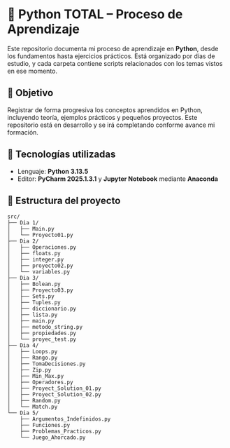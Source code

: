 # 🐍 Python TOTAL – Proceso de Aprendizaje

Este repositorio documenta mi proceso de aprendizaje en **Python**, desde los fundamentos hasta ejercicios prácticos. Está organizado por días de estudio, y cada carpeta contiene scripts relacionados con los temas vistos en ese momento.

## 🎯 Objetivo

Registrar de forma progresiva los conceptos aprendidos en Python, incluyendo teoría, ejemplos prácticos y pequeños proyectos. Este repositorio está en desarrollo y se irá completando conforme avance mi formación.

## 🧰 Tecnologías utilizadas

- Lenguaje: **Python 3.13.5**
- Editor: **PyCharm 2025.1.3.1** y **Jupyter Notebook** mediante **Anaconda**


## 📁 Estructura del proyecto

```plaintext
src/
├── Dia 1/
│   ├── Main.py
│   └── Proyecto01.py
├── Dia 2/
│   ├── Operaciones.py
│   ├── floats.py
│   ├── integer.py
│   ├── proyecto02.py
│   └── variables.py
├── Dia 3/
│   ├── Bolean.py
│   ├── Proyecto03.py
│   ├── Sets.py
│   ├── Tuples.py
│   ├── diccionario.py
│   ├── lista.py
│   ├── main.py
│   ├── metodo_string.py
│   ├── propiedades.py
│   └── proyec_test.py
├── Dia 4/
│   ├── Loops.py
│   ├── Rango.py
│   ├── TomaDecisiones.py
│   ├── Zip.py
│   ├── Min_Max.py
│   ├── Operadores.py
│   ├── Proyect_Solution_01.py
│   ├── Proyect_Solution_02.py
│   ├── Random.py
│   └── Match.py
└── Dia 5/
    ├── Argumentos_Indefinidos.py
    ├── Funciones.py
    ├── Problemas_Practicos.py
    └── Juego_Ahorcado.py
```
